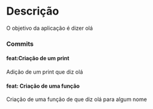 # Descrição

O objetivo da aplicação é dizer olá

### Commits

#### feat:Criação de um print

Adição de um print que diz olá

#### feat: Criação de uma função

Criação de uma função de que diz olá para algum nome